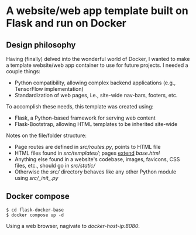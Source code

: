 # A website/web app template built on Flask and run on Docker

## Design philosophy

Having (finally) delved into the wonderful world of Docker, I wanted to make a template website/web app container to use for future projects. I needed a couple things:

- Python compatibility, allowing complex backend applications (e.g., TensorFlow implementation)
- Standardization of web pages, i.e., site-wide nav-bars, footers, etc.

To accomplish these needs, this template was created using:

- Flask, a Python-based framework for serving web content
- Flask-Bootstrap, allowing HTML templates to be inherited site-wide

Notes on the file/folder structure:

- Page routes are defined in *src/routes.py*, points to HTML file
- HTML files found in *src/templates/*; pages [extend](https://pythonhosted.org/Flask-Bootstrap/basic-usage.html) *base.html*
- Anything else found in a website's codebase, images, favicons, CSS files, etc., should go in *src/static/*
- Otherwise the *src/* directory behaves like any other Python module using *src/\__init\__.py*

## Docker compose

```
$ cd flask-docker-base
$ docker compose up -d
```

Using a web browser, nagivate to *docker-host-ip:8080*.
